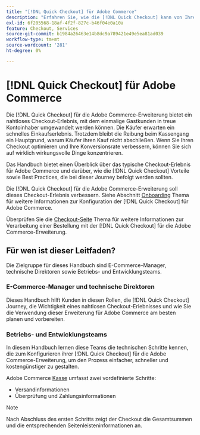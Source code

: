 ```yaml
---
title: "[!DNL Quick Checkout] für Adobe Commerce"
description: "Erfahren Sie, wie die [!DNL Quick Checkout] kann von Ihrer Adobe Commerce-Instanz profitieren und zeigen, wie Sie die Erweiterung erfolgreich integrieren und einrichten können."
exl-id: 6f205568-18af-4f2f-827c-b46f04e0a10a
feature: Checkout, Services
source-git-commit: b1984a26463e14b8dc9a789421e49e5ea81ad039
workflow-type: tm+mt
source-wordcount: '281'
ht-degree: 0%

---
```


# [!DNL Quick Checkout] für Adobe Commerce

Die [!DNL Quick Checkout] für die Adobe Commerce-Erweiterung bietet ein nahtloses Checkout-Erlebnis, mit dem einmalige Gastkunden in treue Kontoinhaber umgewandelt werden können. Die Käufer erwarten ein schnelles Einkaufserlebnis. Trotzdem bleibt die Reibung beim Kassengang ein Hauptgrund, warum Käufer ihren Kauf nicht abschließen. Wenn Sie Ihren Checkout optimieren und Ihre Konversionsrate verbessern, können Sie sich auf wirklich wirkungsvolle Dinge konzentrieren.

Das Handbuch bietet einen Überblick über das typische Checkout-Erlebnis für Adobe Commerce und darüber, wie die [!DNL Quick Checkout] Vorteile sowie Best Practices, die bei dieser Journey befolgt werden sollten.

Die [!DNL Quick Checkout] für die Adobe Commerce-Erweiterung soll dieses Checkout-Erlebnis verbessern. Siehe Abschnitt [Onboarding](../quick-checkout/onboarding.md) Thema für weitere Informationen zur Konfiguration der [!DNL Quick Checkout] für Adobe Commerce.

Überprüfen Sie die [Checkout-Seite](../quick-checkout/checkout-page.md) Thema für weitere Informationen zur Verarbeitung einer Bestellung mit der [!DNL Quick Checkout] für die Adobe Commerce-Erweiterung.

## Für wen ist dieser Leitfaden?

Die Zielgruppe für dieses Handbuch sind E-Commerce-Manager, technische Direktoren sowie Betriebs- und Entwicklungsteams.

### E-Commerce-Manager und technische Direktoren

Dieses Handbuch hilft Kunden in diesen Rollen, die [!DNL Quick Checkout] Journey, die Wichtigkeit eines nahtlosen Checkout-Erlebnisses und wie Sie die Verwendung dieser Erweiterung für Adobe Commerce am besten planen und vorbereiten.

### Betriebs- und Entwicklungsteams

In diesem Handbuch lernen diese Teams die technischen Schritte kennen, die zum Konfigurieren ihrer [!DNL Quick Checkout] für die Adobe Commerce-Erweiterung, um den Prozess einfacher, schneller und kostengünstiger zu gestalten.

Adobe Commerce [Kasse](https://glossary.magento.com/checkout) umfasst zwei vordefinierte Schritte:

- Versandinformationen
- Überprüfung und Zahlungsinformationen

>[!NOTE]
>
> Nach Abschluss des ersten Schritts zeigt der Checkout die Gesamtsummen und die entsprechenden Seitenleisteninformationen an.
